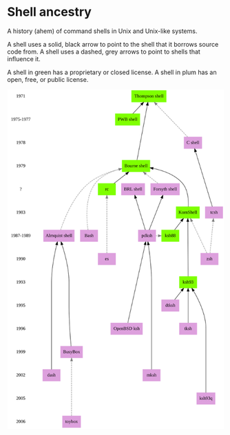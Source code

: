 # Shell ancestry
A history (ahem) of command shells in Unix and Unix-like systems.

A shell uses a solid, black arrow to point to the shell that it borrows source code from. A shell uses a dashed, grey arrows to point to shells that influence it.

A shell in green has a proprietary or closed license. A shell in plum has an open, free, or public license.

![Shell ancestry](shellancestry.svg)
